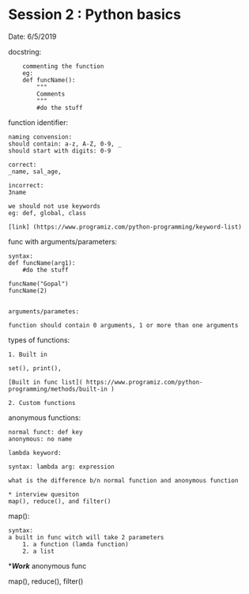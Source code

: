 # Session 2 : Python basics

Date: 6/5/2019

docstring:
```
    commenting the function
    eg:
    def funcName():
        """
        Comments
        """
        #do the stuff

```

function identifier:
```
naming convension: 
should contain: a-z, A-Z, 0-9, _
should start with digits: 0-9

correct:
_name, sal_age,

incorrect:
3name

we should not use keywords 
eg: def, global, class

[link] (https://www.programiz.com/python-programming/keyword-list)
```


func with arguments/parameters:
```
syntax:
def funcName(arg1):
    #do the stuff

funcName("Gopal")
funcName(2)


arguments/parametes:

function should contain 0 arguments, 1 or more than one arguments
```


types of functions:
```
1. Built in 

set(), print(), 

[Built in func list]( https://www.programiz.com/python-programming/methods/built-in )

2. Custom functions
```

anonymous functions:
```
normal funct: def key
anonymous: no name

lambda keyword:

syntax: lambda arg: expression

what is the difference b/n normal function and anonymous function

* interview quesiton
map(), reduce(), and filter()
```
map():
```
syntax:
a built in func witch will take 2 parameters
    1. a function (lamda function)
    2. a list
```

****************************Work***************************
anonymous func

map(), reduce(), filter()

























